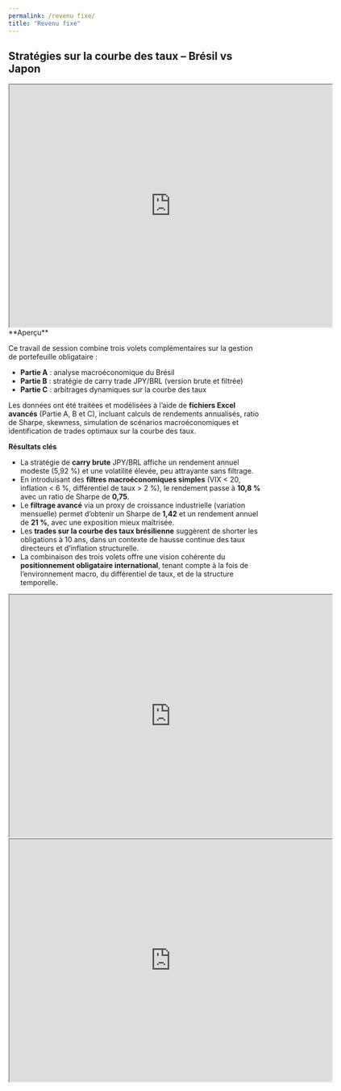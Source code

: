 ```yaml
---
permalink: /revenu fixe/
title: "Revenu fixe"
---
```

## Stratégies sur la courbe des taux – Brésil vs Japon  

<iframe src="https://drive.google.com/file/d/1y5bs13ahtA7SmPdSbSAYhyaK-kVk4ap7/preview" width="640" height="480" allow="autoplay"></iframe>
<br>
**Aperçu** 

Ce travail de session combine trois volets complémentaires sur la gestion de portefeuille obligataire :  
- **Partie A** : analyse macroéconomique du Brésil  
- **Partie B** : stratégie de carry trade JPY/BRL (version brute et filtrée)  
- **Partie C** : arbitrages dynamiques sur la courbe des taux  

Les données ont été traitées et modélisées à l’aide de **fichiers Excel avancés** (Partie A, B et C), incluant calculs de rendements annualisés, ratio de Sharpe, skewness, simulation de scénarios macroéconomiques et identification de trades optimaux sur la courbe des taux.

**Résultats clés**  

- La stratégie de **carry brute** JPY/BRL affiche un rendement annuel modeste (5,92 %) et une volatilité élevée, peu attrayante sans filtrage.
- En introduisant des **filtres macroéconomiques simples** (VIX < 20, inflation < 6 %, différentiel de taux > 2 %), le rendement passe à **10,8 %** avec un ratio de Sharpe de **0,75**.
- Le **filtrage avancé** via un proxy de croissance industrielle (variation mensuelle) permet d’obtenir un Sharpe de **1,42** et un rendement annuel de **21 %**, avec une exposition mieux maîtrisée.
- Les **trades sur la courbe des taux brésilienne** suggèrent de shorter les obligations à 10 ans, dans un contexte de hausse continue des taux directeurs et d’inflation structurelle.
- La combinaison des trois volets offre une vision cohérente du **positionnement obligataire international**, tenant compte à la fois de l’environnement macro, du différentiel de taux, et de la structure temporelle.

<iframe src="https://drive.google.com/file/d/17EWJoT38WNfV9Bk4WDbyiC9CuBFIZrWd/preview" width="640" height="480" allow="autoplay"></iframe>
<br>
<iframe src="https://drive.google.com/file/d/1F5wLLZgJABOUHz0FUFYXxOtYfiftgd3W/preview" width="640" height="480" allow="autoplay"></iframe>
